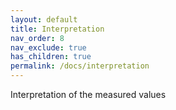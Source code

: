 ```yaml
---
layout: default
title: Interpretation
nav_order: 8
nav_exclude: true
has_children: true
permalink: /docs/interpretation
---
```


Interpretation of the measured values
